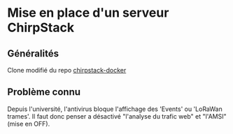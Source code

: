 # Mise en place d'un serveur ChirpStack

## Généralités

Clone modifié du repo [chirpstack-docker](https://github.com/chirpstack/chirpstack-docker)

## Problème connu

Depuis l'université, l'antivirus bloque l'affichage des 'Events' ou 'LoRaWan trames'.
Il faut donc penser a désactivé "l'analyse du trafic web" et "l'AMSI" (mise en OFF).
